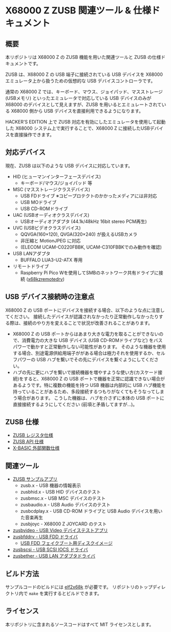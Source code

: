 # X68000 Z ZUSB 関連ツール & 仕様ドキュメント

## 概要

本リポジトリは X68000 Z の ZUSB 機能を用いた関連ツールと ZUSB の仕様ドキュメントです。

ZUSB は、X68000 Z の USB 端子に接続されている USB デバイスを X68000 エミュレータ上から扱うための仮想的な USB デバイスコントローラです。

通常の X68000 Z では、キーボード、マウス、ジョイパッド、マスストレージ(USBメモリ) といったエミュレータで対応している USB デバイスのみが X68000 のデバイスとして見えますが、ZUSB を用いるとエミュレートされている X68000 側から USB デバイスを直接利用できるようになります。

HACKER'S EDITION 上で ZUSB 対応を有効にしたエミュレータを使用して起動した X68000 システム上で実行することで、X68000 Z に接続したUSBデバイスを直接操作できます。

## 対応デバイス

現在、ZUSB は以下のような USB デバイスに対応しています。

* HID (ヒューマンインターフェースデバイス)
  * キーボード/マウス/ジョイパッド 等
* MSC (マスストレージクラスデバイス)
  * USB FDドライブ   ※コピープロテクトのかかったメディアには非対応
  * USB MOドライブ
  * USB CD-ROMドライブ
* UAC (USBオーディオクラスデバイス)
  * USBオーディオアダプタ  (44.1k/48kHz 16bit stereo PCM再生)
* UVC (USBビデオクラスデバイス)
  * QQVGA(160×120), QVGA(320×240) が扱えるUSBカメラ
  * 非圧縮と MotionJPEG に対応
  * (ELECOM UCAM-C0220FBBK, UCAM-C310FBBKでのみ動作を確認)
* USB LANアダプタ
  * BUFFALO LUA3-U2-ATX 専用
* リモートドライブ
  * Raspberry Pi Pico Wを使用してSMBのネットワーク共有ドライブに接続 ([x68kzremotedrv](https://github.com/yunkya2/x68kzremotedrv/))

## USB デバイス接続時の注意点

X68000 Z の USB ポートにデバイスを接続する場合、以下のような点に注意してください。
接続したデバイスが認識されなかったり正常動作しなかったりする際は、接続のやり方を変えることで状況が改善されることがあります。

* X68000 Z の USB ポートからはあまり大きな電力を取ることができないので、消費電力の大きな USB デバイス (USB CD-ROMドライブなど) をバスパワーで動かすと正常動作しない可能性があります。
そのような機器を使用する場合、別途電源供給用端子ががある場合は極力それを使用するか、セルフパワーの USB ハブを繋いでその先にデバイスを繋ぐようにしてください。
* ハブの先に更にハブを繋いで接続機器を増やすような使い方(カスケード接続)をすると、X68000 Z の USB ポートで機器を正常に認識できない場合があるようです。特に複数の機能を持つ USB 機器は内部的に USB ハブ機能を持っていることがあるため、多段接続するつもりがなくてもそうなってしまう場合があります。
こうした機器は、ハブを介さずに本体の USB ポートに直接接続するようにしてください (前項と矛盾してますが…)。

## ZUSB 仕様

* [ZUSB レジスタ仕様](ZUSB-specs.md)
* [ZUSB API 仕様](ZUSB-api.md)
* [X-BASIC 外部関数仕様](basic/README.md)

## 関連ツール

* [ZUSB サンプルアプリ](src/README.md)
  * zusb.x - USB 機器の情報表示
  * zusbhid.x - USB HID デバイスのテスト
  * zusbmsc.x - USB MSC デバイスのテスト
  * zusbaudio.x - USB Audio デバイスのテスト
  * zusbcdplay.x - USB CD-ROM ドライブと USB Audio デバイスを用いた音楽再生
  * zusbjoyc - X68000 Z JOYCARD のテスト
* [zusbvideo - USB Video デバイステストアプリ](zusbvideo/README.md)
* [zusbfddrv - USB FDD ドライバ](zusbfddrv/README.md)
  * [USB FDD フェイクブート用ディスクイメージ](zusbfddrv/README-zusbfdboot.md)
* [zusbscsi - USB SCSI IOCS ドライバ](zusbscsi/README.md)
* [zusbether - USB LAN アダプタドライバ](zusbether/README.md)

## ビルド方法

サンプルコードのビルドには [elf2x68k](https://github.com/yunkya2/elf2x68k) が必要です。
リポジトリのトップディレクトリ内で `make` を実行するとビルドできます。

## ライセンス

本リポジトリに含まれるソースコードはすべて MIT ライセンスとします。
